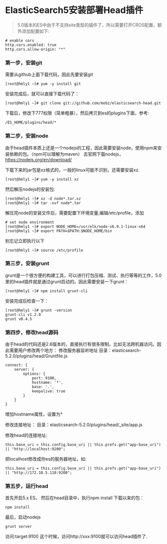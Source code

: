 # ElasticSearch5安装部署Head插件

> 5.0版本的ES中由于不支持site类型的插件了，所以需要打开CROS配置，额外添加配置如下:
~~~
# enable cors
http.cors.enabled: true
http.cors.allow-origin: "*"
~~~

### 第一步，安装git
需要从github上面下载代码，因此先要安装git
~~~
[root@hmly1 ~]# yum -y install git
~~~

安装完成后，就可以直接下载代码了：
~~~
[root@hmly1 ~]# git clone git://github.com/mobz/elasticsearch-head.git
~~~

下载后，修改下777权限（简单粗暴），然后拷贝到es的plugins下面，参考:
~~~
/ES_HOME/plugins/head/*
~~~

### 第二步，安装node
由于head插件本质上还是一个nodejs的工程，因此需要安装node，使用npm来安装依赖的包。（npm可以理解为maven）
去官网下载nodejs，https://nodejs.org/en/download/

下载下来的jar包是xz格式的，一般的linux可能不识别，还需要安装xz.
~~~
[root@hmly1 ~]# yum -y install xz
~~~

然后解压nodejs的安装包:
~~~
[root@hmly1 ~]# xz -d node*.tar.xz
[root@hmly1 ~]# tar -xvf node*.tar
~~~

解压完node的安装文件后，需要配置下环境变量,编辑/etc/profile，添加
~~~
# set node environment
[root@hmly1 ~]# export NODE_HOME=/usr/elk/node-v6.9.1-linux-x64
[root@hmly1 ~]# export PATH=$PATH:$NODE_HOME/bin
~~~

别忘记立即执行以下
~~~
[root@hmly1 ~]# source /etc/profile
~~~

### 第三步，安装grunt
grunt是一个很方便的构建工具，可以进行打包压缩、测试、执行等等的工作，5.0里的head插件就是通过grunt启动的。因此需要安装一下grunt：
~~~
[root@hmly1 ~]# npm install grunt-cli
~~~

安装完成后检查一下：
~~~
[root@hmly1 ~]# grunt -version
grunt-cli v1.2.0
grunt v0.4.5
~~~

### 第四步，修改head源码
由于head的代码还是2.6版本的，直接执行有很多限制，比如无法跨机器访问。因此需要用户修改两个地方：
修改服务器监听地址
目录：elasticsearch-5.2.0/plugins/head/Gruntfile.js
~~~
connect: {
    server: {
        options: {
            port: 9100,
            hostname: '*',
            base: '.',
            keepalive: true
        }
    }
}
~~~
增加hostname属性，设置为*

修改连接地址：
目录：elasticsearch-5.2.0/plugins/head/_site/app.js

修改head的连接地址:
~~~
this.base_uri = this.config.base_uri || this.prefs.get("app-base_uri") || "http://localhost:9200";
~~~
把localhost修改成你es的服务器地址，如:
~~~
this.base_uri = this.config.base_uri || this.prefs.get("app-base_uri") || "http://172.18.5.110:9200";
~~~

### 第五步，运行head
首先开启5.x ES。
然后在head目录中，执行npm install 下载以来的包：
~~~
npm install
~~~ 
最后，启动nodejs
~~~
grunt server
~~~
访问:target:9100
这个时候，访问http://xxx:9100就可以访问head插件了.